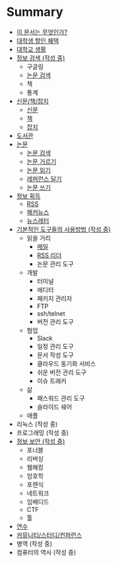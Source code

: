 # Summary

* [이 문서는 무엇인가?](README.md)
* [대학생 할인 혜택](/대학생-할인-혜택/README.md)
* [대학교 생활](대학교-생활/README.md)
* [정보 검색 (작성 중)](/정보-검색/README.md)
  * 구글링
  * [논문 검색](/정보-검색/논문검색.md)
  * 책
  * 통계
* [신문/책/잡지](신문-책-잡지/README.md)
  * [신문](신문-책-잡지/신문.md)
  * [책](신문-책-잡지/책.md)
  * [잡지](신문-책-잡지/잡지.md)
* [도서관](도서관/README.md)
* [논문](/논문/README.md)
  * [논문 검색](논문/검색.md)
  * [논문 거르기](논문/거르기.md)
  * [논문 읽기](논문/읽기.md)
  * [레퍼런스 달기](논문/레퍼런스.md)
  * [논문 쓰기](논문/쓰기.md)
* [정보 획득](/정보-획득/README.md)
  * [RSS](/정보-획득/RSS.md)
  * [해커뉴스](/정보-획득/해커뉴스.md)
  * [뉴스레터](/정보-획득/뉴스레터.md)
* [기본적인 도구들의 사용방법 (작성 중)](/기본적인-도구들의-사용방법/README.md)
  * 읽을 거리
    * [메일](/기본적인-도구들의-사용방법/대학/메일.md)
    * [RSS 리더](/기본적인-도구들의-사용방법/대학/RSS.md)
    * 논문 관리 도구
  * 개발
    * 터미널
    * 에디터
    * 패키지 관리자
    * FTP
    * ssh/telnet
    * 버전 관리 도구
  * 협업
    * Slack
    * 일정 관리 도구
    * 문서 작성 도구
    * 클라우드 동기화 서비스
    * 쉬운 버전 관리 도구
    * 이슈 트래커
  * 삶
    * 패스워드 관리 도구
    * 슬라이드 쉐어
  * 애플
* 리눅스 (작성 중)
* 프로그래밍 (작성 중)
* [정보 보안 (작성 중)](/정보-보안/README.md)
  * 포너블
  * 리버싱
  * 웹해킹
  * 암호학
  * 포렌식
  * 네트워크
  * 임베디드
  * CTF
  * 툴
* [연수](/연수/README.md)
* [커뮤니티/스터디/컨퍼런스](/커뮤니티-스터디-컨퍼런스/README.md)
* 병역 (작성 중)
* 컴퓨터의 역사 (작성 중)

